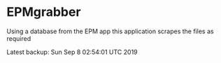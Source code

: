 # EPMgrabber
Using a database from the EPM app this application scrapes the files as required


Latest backup: Sun Sep 8 02:54:01 UTC 2019
